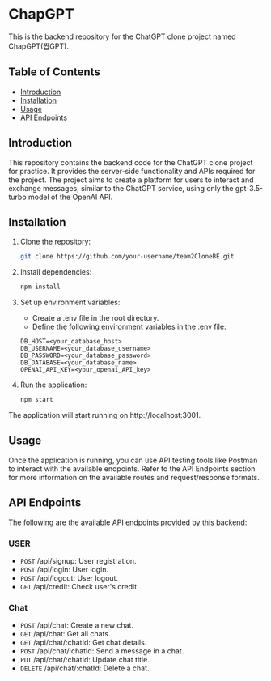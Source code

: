 # ChapGPT

This is the backend repository for the ChatGPT clone project named ChapGPT(짭GPT).

## Table of Contents

- [Introduction](#introduction)
- [Installation](#installation)
- [Usage](#usage)
- [API Endpoints](#api-endpoints)

## Introduction

This repository contains the backend code for the ChatGPT clone project for practice. It provides the server-side functionality and APIs required for the project. The project aims to create a platform for users to interact and exchange messages, similar to the ChatGPT service, using only the gpt-3.5-turbo model of the OpenAI API.

## Installation

1. Clone the repository:

   ```bash
   git clone https://github.com/your-username/team2CloneBE.git
   ```

2. Install dependencies:

    ```bash
    npm install
    ```

3. Set up environment variables:

    - Create a .env file in the root directory.
    - Define the following environment variables in the .env file:

    ```
    DB_HOST=<your_database_host>
    DB_USERNAME=<your_database_username>
    DB_PASSWORD=<your_database_password>
    DB_DATABASE=<your_database_name>
    OPENAI_API_KEY=<your_openai_API_key>
    ```

4. Run the application:
    ```bash
    npm start
    ```

The application will start running on http://localhost:3001.

## Usage

Once the application is running, you can use API testing tools like Postman to interact with the available endpoints. Refer to the API Endpoints section for more information on the available routes and request/response formats.

## API Endpoints

The following are the available API endpoints provided by this backend:

### USER
- <code>POST</code> /api/signup: User registration.
- <code>POST</code> /api/login: User login.
- <code>POST</code> /api/logout: User logout.
- <code>GET</code> /api/credit: Check user's credit.

### Chat
- <code>POST</code> /api/chat: Create a new chat.
- <code>GET</code> /api/chat: Get all chats.
- <code>GET</code> /api/chat/:chatId: Get chat details.
- <code>POST</code> /api/chat/:chatId: Send a message in a chat.
- <code>PUT</code> /api/chat/:chatId: Update chat title.
- <code>DELETE</code> /api/chat/:chatId: Delete a chat.

